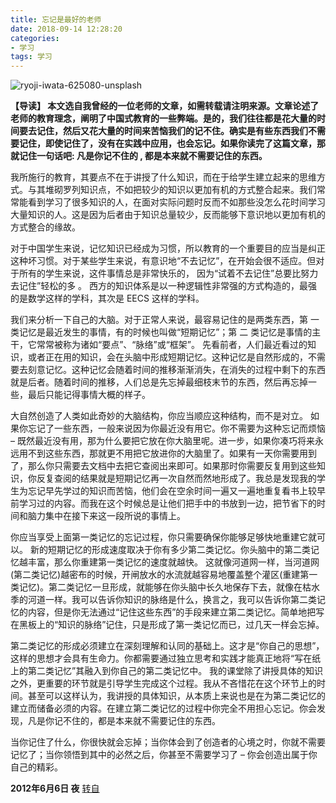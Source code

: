 ```yaml
---
title: 忘记是最好的老师
date: 2018-09-14 12:28:20
categories:
- 学习
tags: 学习
---
```



![ryoji-iwata-625080-unsplash](https://dinnas.github.io/assets/images/viewfront/ryoji-iwata-625080-unsplash.jpg)

**【导读】 本文选自我曾经的一位老师的文章，如需转载请注明来源。文章论述了老师的教育理念，阐明了中国式教育的一些弊端。是的，我们往往都是花大量的时间要去记住，然后又花大量的时间来苦恼我们的记不住。确实是有些东西我们不需要记住，即使记住了，没有在实践中应用，也会忘记。如果你读完了这篇文章，那就记住一句话吧: 凡是你记不住的 , 都是本来就不需要记住的东西。**

我所施行的教育，其要点不在于讲授了什么知识，而在于给学生建立起来的思维方式。与其堆砌罗列知识点，不如把较少的知识以更加有机的方式整合起来。我们常常能看到学习了很多知识的人，在面对实际问题时反而不如那些没怎么花时间学习大量知识的人。这是因为后者由于知识总量较少，反而能够下意识地以更加有机的方式整合的缘故。

对于中国学生来说，记忆知识已经成为习惯，所以教育的一个重要目的应当是纠正这种坏习惯。对于某些学生来说，有意识地“不去记忆”，在开始会很不适应。但对于所有的学生来说，这件事情总是非常快乐的， 因为“试着不去记住”总要比努力去记住”轻松的多 。 西方的知识体系是以一种逻辑性非常强的方式构造的，最强的是数学这样的学科，其次是 EECS 这样的学科。

我们来分析一下自己的大脑。对于正常人来说，最容易记住的是两类东西，第 一 类记忆是最近发生的事情，有的时候也叫做“短期记忆”；第 二 类记忆是事情的主干，它常常被称为诸如“要点”、“脉络”或“框架”。 先看前者，人们最近看过的知识，或者正在用的知识，会在头脑中形成短期记忆。这种记忆是自然形成的，不需要去刻意记忆。这种记忆会随着时间的推移渐渐消失，在消失的过程中剩下的东西就是后者。随着时间的推移，人们总是先忘掉最细枝末节的东西，然后再忘掉一些，最后只能记得事情大概的样子。

大自然创造了人类如此奇妙的大脑结构，你应当顺应这种结构，而不是对立。 如果你忘记了一些东西，一般来说因为你最近没有用它。你不需要为这种忘记而烦恼 – 既然最近没有用，那为什么要把它放在你大脑里呢。进一步，如果你凑巧将来永远用不到这些东西，那就更不用把它放进你的大脑里了。如果有一天你需要用到了，那么你只需要去文档中去把它查阅出来即可。如果那时你需要反复用到这些知识，你反复查阅的结果就是短期记忆再一次自然而然地形成了。我总是发现我的学生为忘记早先学过的知识而苦恼，他们会在空余时间一遍又一遍地重复看书上较早前学习过的内容。而我在这个时候总是让他们把手中的书放到一边，把节省下的时间和脑力集中在接下来这一段所说的事情上。

你应当享受上面第一类记忆的忘记过程，你只需要确保你能够足够快地重建它就可以。 新的短期记忆的形成速度取决于你有多少第二类记忆。你头脑中的第二类记忆越丰富，那么你重建第一类记忆的速度就越快。 这就像河道网一样，当河道网(第二类记忆)越密布的时候，开闸放水的水流就越容易地覆盖整个灌区(重建第一类记忆)。第二类记忆一旦形成，就能够在你头脑中长久地保存下去，就像在枯水季的河道一样。我可以告诉你知识的脉络是什么，换言之，我可以告诉你第二类记忆的内容，但是你无法通过“记住这些东西”的手段来建立第二类记忆。简单地把写在黑板上的“知识的脉络”记住，只是形成了第一类记忆而已，过几天一样会忘掉。

第二类记忆的形成必须建立在深刻理解和认同的基础上。这才是“你自己的思想”，这样的思想才会具有生命力。你都需要通过独立思考和实践才能真正地将“写在纸上的第二类记忆”其融入到你自己的第二类记忆中。 我的课堂除了讲授具体的知识之外，更重要的环节就是引导学生完成这个过程。我从不吝惜花在这个环节上的时间。甚至可以这样认为，我讲授的具体知识，从本质上来说也是在为第二类记忆的建立而储备必须的内容。在建立第二类记忆的过程中你完全不用担心忘记。你会发现，凡是你记不住的，都是本来就不需要记住的东西。

当你记住了什么，你很快就会忘掉；当你体会到了创造者的心境之时，你就不需要记忆了；当你领悟到其中的必然之后，你甚至不需要学习了 – 你会创造出属于你自己的精彩。

**2012年6月6日 夜**  [转自](http://blog.konghy.cn/2015/05/07/forget-isbest-teacher/)